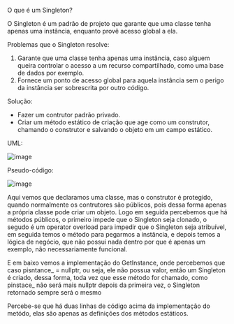 O que é um Singleton?

O Singleton é um padrão de projeto que garante que uma classe tenha apenas uma instância, enquanto provê acesso global a ela.

Problemas que o Singleton resolve:

1. Garante que uma classe tenha apenas uma instância, caso alguem queira controlar o acesso a um recurso compartilhado, como uma base de dados por exemplo.
2. Fornece um ponto de acesso global para aquela instância sem o perigo da instância ser sobrescrita por outro código.

Solução:

 - Fazer um contrutor padrão privado.
 - Criar um método estático de criação que age como um construtor, chamando o construtor e salvando o objeto em um campo estático.


UML:


![image](https://refactoring.guru/images/patterns/diagrams/singleton/structure-pt-br.png)


Pseudo-código:


![image](https://github.com/MonoHenry/engsoftdesign/assets/142462239/54a8d56d-3d7e-4962-b9db-88752d811d5c)

Aqui vemos que declaramos uma classe, mas o construtor é protegido, quando normalmente os contrutores são públicos, pois dessa forma apenas a própria classe pode criar um objeto.
Logo em seguida percebemos que há métodos públicos, o primeiro impede que o Singleton seja clonado, o segudo é  um operator overload para impedir que o Singleton seja atribuível, em seguida temos o método para pegarmos a instância, e depois temos a lógica de negócio, que não possui nada dentro por que é apenas um exemplo, não necessariamente funcional.

E em baixo vemos a implementação do GetInstance, onde percebemos que caso pisntance_ = nullptr, ou seja, ele não possua valor, então um Singleton é criado, dessa forma, toda vez que esse método for chamado, como pinstace_ não será mais nullptr depois da primeira vez, o Singleton retornado sempre será o mesmo

Percebe-se que há duas linhas de código acima da implementação do metódo, elas são apenas as definições dos métodos estáticos.

